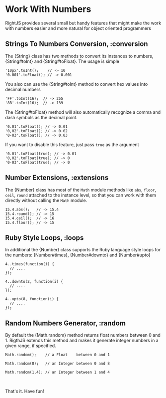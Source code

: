 # Work With Numbers

RightJS provides several small but handy features that might make the work with numbers
easier and more natural for object oriented programmers


## Strings To Numbers Conversion, :conversion

The {String} class has two methods to convert its instances to numbers,
{String#toInt} and {String#toFloat}. The usage is simple

    '10px'.toInt();    // -> 10
    '0.001'.toFloat(); // -> 0.001

You also can use the {String#toInt} method to convert hex values into decimal numbers

    'FF'.toInt(16);  // -> 255
    '8B'.toInt(16);  // -> 139

The {String#toFloat} method will also automatically recognize a comma and dash symbols as the decimal point.

    '0.01'.toFloat(); // -> 0.01
    '0,02'.toFloat(); // -> 0.02
    '0-03'.toFloat(); // -> 0.03

If you want to disable this feature, just pass `true` as the argument

    '0.01'.toFloat(true); // -> 0.01
    '0,02'.toFloat(true); // -> 0
    '0-03'.toFloat(true); // -> 0



## Number Extensions, :extensions

The {Number} class has most of the `Math` module methods like `abs`, `floor`,
`ceil`, `round` attached to the instance level, so that you can work with them
directly without calling the `Math` module.

    15.4.abs();   // -> 15.4
    15.4.round(); // -> 15
    15.4.ceil();  // -> 16
    15.4.floor(); // -> 15


## Ruby Style Loops, :loops

In additional the {Number} class supports the Ruby language style loops for the numbers:
{Number#times}, {Number#downto} and {Number#upto}

    4..times(function(i) {
      // ....
    });

    4..downto(2, function(i) {
      // ....
    });

    4..upto(8, function(i) {
      // ....
    });


## Random Numbers Generator, :random

By default the {Math.random} method returns float numbers between 0 and 1. RigthJS extends this method
and makes it generate integer numbers in a given range, if specified.

    Math.random();    // a Float    between 0 and 1

    Math.random(8);   // an Integer between 0 and 8

    Math.random(1,4); // an Integer between 1 and 4

<p>&nbsp;</p>

That's it. Have fun!

